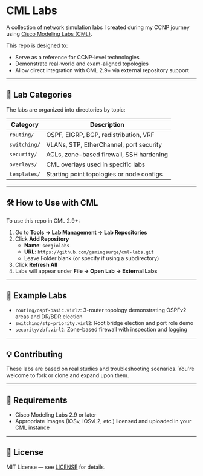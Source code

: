 # CML Labs

A collection of network simulation labs I created during my CCNP journey using [Cisco Modeling Labs (CML)](https://www.cisco.com/go/cml).

This repo is designed to:
- Serve as a reference for CCNP-level technologies
- Demonstrate real-world and exam-aligned topologies
- Allow direct integration with CML 2.9+ via external repository support

---

## 🧰 Lab Categories

The labs are organized into directories by topic:

| Category   | Description                                |
|------------|--------------------------------------------|
| `routing/` | OSPF, EIGRP, BGP, redistribution, VRF      |
| `switching/` | VLANs, STP, EtherChannel, port security  |
| `security/` | ACLs, zone-based firewall, SSH hardening |
| `overlays/` | CML overlays used in specific labs        |
| `templates/` | Starting point topologies or node configs|

---

## 🛠️ How to Use with CML

To use this repo in CML 2.9+:

1. Go to **Tools → Lab Management → Lab Repositories**
2. Click **Add Repository**
   - **Name**: `sergiolabs`
   - **URL**: `https://github.com/gamingsurge/cml-labs.git`
   - Leave Folder blank (or specify if using a subdirectory)
3. Click **Refresh All**
4. Labs will appear under **File → Open Lab → External Labs**

---

## 🧪 Example Labs

- `routing/ospf-basic.virl2`: 3-router topology demonstrating OSPFv2 areas and DR/BDR election
- `switching/stp-priority.virl2`: Root bridge election and port role demo
- `security/zbf.virl2`: Zone-based firewall with inspection and logging

---

## 💡 Contributing

These labs are based on real studies and troubleshooting scenarios. You're welcome to fork or clone and expand upon them.

---

## 🔐 Requirements

- Cisco Modeling Labs 2.9 or later
- Appropriate images (IOSv, IOSvL2, etc.) licensed and uploaded in your CML instance

---

## 📜 License

MIT License — see [LICENSE](LICENSE) for details.

